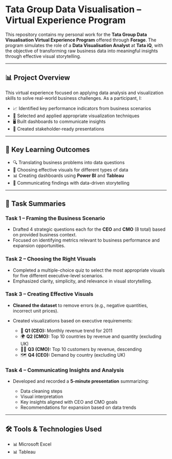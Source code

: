 # Tata Group Data Visualisation – Virtual Experience Program

This repository contains my personal work for the **Tata Group Data Visualisation Virtual Experience Program** offered through **Forage**. The program simulates the role of a **Data Visualisation Analyst** at **Tata iQ**, with the objective of transforming raw business data into meaningful insights through effective visual storytelling.

---

## 📊 Project Overview

This virtual experience focused on applying data analysis and visualization skills to solve real-world business challenges. As a participant, I:

* 📈 Identified key performance indicators from business scenarios
* 🎨 Selected and applied appropriate visualization techniques
* 🖥️ Built dashboards to communicate insights
* 📝 Created stakeholder-ready presentations

---

## 🧠 Key Learning Outcomes

* 🔍 Translating business problems into data questions
* 🎯 Choosing effective visuals for different types of data
* 📊 Creating dashboards using **Power BI** and **Tableau**
* 💬 Communicating findings with data-driven storytelling

---

## 🧩 Task Summaries

### **Task 1 – Framing the Business Scenario**

* Drafted 4 strategic questions each for the **CEO** and **CMO** (8 total) based on provided business context.
* Focused on identifying metrics relevant to business performance and expansion opportunities.

### **Task 2 – Choosing the Right Visuals**

* Completed a multiple-choice quiz to select the most appropriate visuals for five different executive-level scenarios.
* Emphasized clarity, simplicity, and relevance in visual storytelling.

### **Task 3 – Creating Effective Visuals**

* **Cleaned the dataset** to remove errors (e.g., negative quantities, incorrect unit prices).
* Created visualizations based on executive requirements:

  * 📅 **Q1 (CEO):** Monthly revenue trend for 2011
  * 🌍 **Q2 (CMO):** Top 10 countries by revenue and quantity (excluding UK)
  * 🧑‍💼 **Q3 (CMO):** Top 10 customers by revenue, descending
  * 🗺️ **Q4 (CEO):** Demand by country (excluding UK)

### **Task 4 – Communicating Insights and Analysis**

* Developed and recorded a **5-minute presentation** summarizing:

  * Data cleaning steps
  * Visual interpretation
  * Key insights aligned with CEO and CMO goals
  * Recommendations for expansion based on data trends

---

## 🛠️ Tools & Technologies Used

* 📊 Microsoft Excel
* 📊 Tableau
